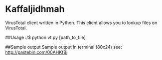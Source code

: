 Kaffaljidhmah
=============

VirusTotal client written in Python.
This client allows you to lookup files on VirusTotal.

##Usage
:/$ python vt.py [path_to_file]

##Sample output 
Sample output in terminal (80x24) see: http://pastebin.com/00AHKfBj
